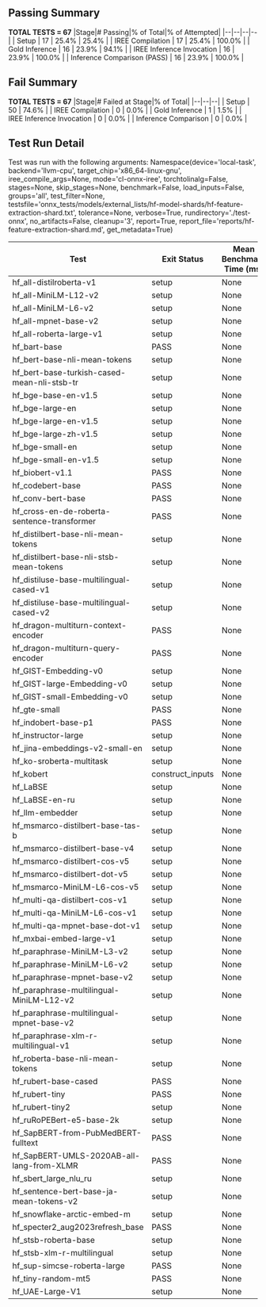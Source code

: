 ## Passing Summary

**TOTAL TESTS = 67**
|Stage|# Passing|% of Total|% of Attempted|
|--|--|--|--|
| Setup | 17 | 25.4% | 25.4% |
| IREE Compilation | 17 | 25.4% | 100.0% |
| Gold Inference | 16 | 23.9% | 94.1% |
| IREE Inference Invocation | 16 | 23.9% | 100.0% |
| Inference Comparison (PASS) | 16 | 23.9% | 100.0% |
## Fail Summary

**TOTAL TESTS = 67**
|Stage|# Failed at Stage|% of Total|
|--|--|--|
| Setup | 50 | 74.6% |
| IREE Compilation | 0 | 0.0% |
| Gold Inference | 1 | 1.5% |
| IREE Inference Invocation | 0 | 0.0% |
| Inference Comparison | 0 | 0.0% |
## Test Run Detail
Test was run with the following arguments:
Namespace(device='local-task', backend='llvm-cpu', target_chip='x86_64-linux-gnu', iree_compile_args=None, mode='cl-onnx-iree', torchtolinalg=False, stages=None, skip_stages=None, benchmark=False, load_inputs=False, groups='all', test_filter=None, testsfile='onnx_tests/models/external_lists/hf-model-shards/hf-feature-extraction-shard.txt', tolerance=None, verbose=True, rundirectory='./test-onnx', no_artifacts=False, cleanup='3', report=True, report_file='reports/hf-feature-extraction-shard.md', get_metadata=True)

| Test | Exit Status | Mean Benchmark Time (ms) | Notes |
|--|--|--|--|
| hf_all-distilroberta-v1 | setup | None | |
| hf_all-MiniLM-L12-v2 | setup | None | |
| hf_all-MiniLM-L6-v2 | setup | None | |
| hf_all-mpnet-base-v2 | setup | None | |
| hf_all-roberta-large-v1 | setup | None | |
| hf_bart-base | PASS | None | |
| hf_bert-base-nli-mean-tokens | setup | None | |
| hf_bert-base-turkish-cased-mean-nli-stsb-tr | setup | None | |
| hf_bge-base-en-v1.5 | setup | None | |
| hf_bge-large-en | setup | None | |
| hf_bge-large-en-v1.5 | setup | None | |
| hf_bge-large-zh-v1.5 | setup | None | |
| hf_bge-small-en | setup | None | |
| hf_bge-small-en-v1.5 | setup | None | |
| hf_biobert-v1.1 | PASS | None | |
| hf_codebert-base | PASS | None | |
| hf_conv-bert-base | PASS | None | |
| hf_cross-en-de-roberta-sentence-transformer | PASS | None | |
| hf_distilbert-base-nli-mean-tokens | setup | None | |
| hf_distilbert-base-nli-stsb-mean-tokens | setup | None | |
| hf_distiluse-base-multilingual-cased-v1 | setup | None | |
| hf_distiluse-base-multilingual-cased-v2 | setup | None | |
| hf_dragon-multiturn-context-encoder | PASS | None | |
| hf_dragon-multiturn-query-encoder | PASS | None | |
| hf_GIST-Embedding-v0 | setup | None | |
| hf_GIST-large-Embedding-v0 | setup | None | |
| hf_GIST-small-Embedding-v0 | setup | None | |
| hf_gte-small | PASS | None | |
| hf_indobert-base-p1 | PASS | None | |
| hf_instructor-large | setup | None | |
| hf_jina-embeddings-v2-small-en | setup | None | |
| hf_ko-sroberta-multitask | setup | None | |
| hf_kobert | construct_inputs | None | |
| hf_LaBSE | setup | None | |
| hf_LaBSE-en-ru | setup | None | |
| hf_llm-embedder | setup | None | |
| hf_msmarco-distilbert-base-tas-b | setup | None | |
| hf_msmarco-distilbert-base-v4 | setup | None | |
| hf_msmarco-distilbert-cos-v5 | setup | None | |
| hf_msmarco-distilbert-dot-v5 | setup | None | |
| hf_msmarco-MiniLM-L6-cos-v5 | setup | None | |
| hf_multi-qa-distilbert-cos-v1 | setup | None | |
| hf_multi-qa-MiniLM-L6-cos-v1 | setup | None | |
| hf_multi-qa-mpnet-base-dot-v1 | setup | None | |
| hf_mxbai-embed-large-v1 | setup | None | |
| hf_paraphrase-MiniLM-L3-v2 | setup | None | |
| hf_paraphrase-MiniLM-L6-v2 | setup | None | |
| hf_paraphrase-mpnet-base-v2 | setup | None | |
| hf_paraphrase-multilingual-MiniLM-L12-v2 | setup | None | |
| hf_paraphrase-multilingual-mpnet-base-v2 | setup | None | |
| hf_paraphrase-xlm-r-multilingual-v1 | setup | None | |
| hf_roberta-base-nli-mean-tokens | setup | None | |
| hf_rubert-base-cased | PASS | None | |
| hf_rubert-tiny | PASS | None | |
| hf_rubert-tiny2 | setup | None | |
| hf_ruRoPEBert-e5-base-2k | setup | None | |
| hf_SapBERT-from-PubMedBERT-fulltext | PASS | None | |
| hf_SapBERT-UMLS-2020AB-all-lang-from-XLMR | PASS | None | |
| hf_sbert_large_nlu_ru | setup | None | |
| hf_sentence-bert-base-ja-mean-tokens-v2 | setup | None | |
| hf_snowflake-arctic-embed-m | setup | None | |
| hf_specter2_aug2023refresh_base | PASS | None | |
| hf_stsb-roberta-base | setup | None | |
| hf_stsb-xlm-r-multilingual | setup | None | |
| hf_sup-simcse-roberta-large | PASS | None | |
| hf_tiny-random-mt5 | PASS | None | |
| hf_UAE-Large-V1 | setup | None | |
